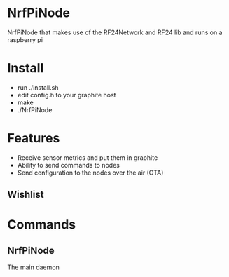# NrfPiNode 

NrfPiNode that makes use of the RF24Network and RF24 lib and runs on a raspberry pi

# Install
* run ./install.sh
* edit config.h to your graphite host
* make
* ./NrfPiNode

# Features
* Receive sensor metrics and put them in graphite
* Ability to send commands to nodes
* Send configuration to the nodes over the air (OTA)

## Wishlist

# Commands
## NrfPiNode
The main daemon
